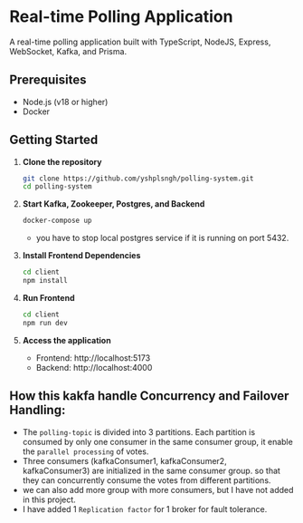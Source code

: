 # Real-time Polling Application

A real-time polling application built with TypeScript, NodeJS, Express, WebSocket, Kafka, and Prisma.

## Prerequisites

- Node.js (v18 or higher)
- Docker

## Getting Started

1. **Clone the repository**
   ```bash
   git clone https://github.com/yshplsngh/polling-system.git
   cd polling-system
   ```

2. **Start Kafka, Zookeeper, Postgres, and Backend**
   ```bash
   docker-compose up
   ```
   - you have to stop local postgres service if it is running on port 5432.

3. **Install Frontend Dependencies**
   ```bash
   cd client
   npm install
   ```

4. **Run Frontend**
   ```bash
   cd client
   npm run dev
   ```

7. **Access the application**
   - Frontend: http://localhost:5173
   - Backend: http://localhost:4000

## How this kakfa handle Concurrency and Failover Handling:
- The `polling-topic` is divided into 3 partitions. Each partition is consumed by only one consumer in the same consumer group, it enable the `parallel processing` of votes.
- Three consumers (kafkaConsumer1, kafkaConsumer2, kafkaConsumer3) are initialized in the same consumer group. so that they can concurrently consume the votes from different partitions.
- we can also add more group with  more consumers, but I have not added in this project.
- I have added 1 `Replication factor` for 1 broker for fault tolerance.
